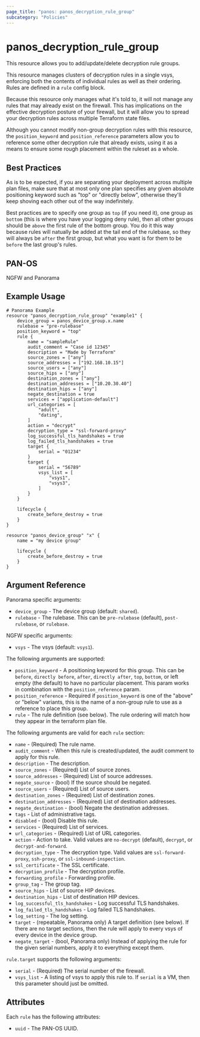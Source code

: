 ```yaml
---
page_title: "panos: panos_decryption_rule_group"
subcategory: "Policies"
---
```


# panos_decryption_rule_group

This resource allows you to add/update/delete decryption rule groups.

This resource manages clusters of decryption rules in a single vsys,
enforcing both the contents of individual rules as well as their
ordering.  Rules are defined in a `rule` config block.

Because this resource only manages what it's told to, it will not manage
any rules that may already exist on the firewall.  This has
implications on the effective decryption posture of your firewall, but it
will allow you to spread your decryption rules across multiple Terraform
state files.

Although you cannot modify non-group decryption rules with this
resource, the `position_keyword` and `position_reference` parameters allow you
to reference some other decryption rule that already exists, using it as
a means to ensure some rough placement within the ruleset as a whole.


## Best Practices

As is to be expected, if you are separating your deployment across
multiple plan files, make sure that at most only one plan specifies any given
absolute positioning keyword such as "top" or "directly below", otherwise
they'll keep shoving each other out of the way indefinitely.

Best practices are to specify one group as `top` (if you need it), one
group as `bottom` (this is where you have your logging deny rule), then
all other groups should be `above` the first rule of the bottom group.  You
do it this way because rules will natually be added at the tail end of the
rulebase, so they will always be `after` the first group, but what you want
is for them to be `before` the last group's rules.


## PAN-OS

NGFW and Panorama


## Example Usage

```hcl
# Panorama Example
resource "panos_decryption_rule_group" "example1" {
    device_group = panos_device_group.x.name
    rulebase = "pre-rulebase"
    position_keyword = "top"
    rule {
        name = "sampleRule"
        audit_comment = "Case id 12345"
        description = "Made by Terraform"
        source_zones = ["any"]
        source_addresses = ["192.168.10.15"]
        source_users = ["any"]
        source_hips = ["any"]
        destination_zones = ["any"]
        destination_addresses = ["10.20.30.40"]
        destination_hips = ["any"]
        negate_destination = true
        services = ["application-default"]
        url_categories = [
            "adult",
            "dating",
        ]
        action = "decrypt"
        decryption_type = "ssl-forward-proxy"
        log_successful_tls_handshakes = true
        log_failed_tls_handshakes = true
        target {
            serial = "01234"
        }
        target {
            serial = "56789"
            vsys_list = [
                "vsys1",
                "vsys3",
            ]
        }
    }

    lifecycle {
        create_before_destroy = true
    }
}

resource "panos_device_group" "x" {
    name = "my device group"

    lifecycle {
        create_before_destroy = true
    }
}
```


## Argument Reference

Panorama specific arguments:

* `device_group` - The device group (default: `shared`).
* `rulebase` - The rulebase.  This can be `pre-rulebase` (default),
  `post-rulebase`, or `rulebase`.

NGFW specific arguments:

* `vsys` - The vsys (default: `vsys1`).


The following arguments are supported:

* `position_keyword` - A positioning keyword for this group.  This
  can be `before`, `directly before`, `after`, `directly after`, `top`,
  `bottom`, or left empty (the default) to have no particular placement.  This
  param works in combination with the `position_reference` param.
* `position_reference` - Required if `position_keyword` is one of the
  "above" or "below" variants, this is the name of a non-group rule to use
  as a reference to place this group.
* `rule` - The rule definition (see below).  The rule ordering will match how
  they appear in the terraform plan file.

The following arguments are valid for each `rule` section:

* `name` - (Required) The rule name.
* `audit_comment` - When this rule is created/updated, the audit comment to
  apply for this rule.
* `description` - The description.
* `source_zones` - (Required) List of source zones.
* `source_addresses` - (Required) List of source addresses.
* `negate_source` - (bool) If the source should be negated.
* `source_users` - (Required) List of source users.
* `destination_zones` - (Required) List of destination zones.
* `destination_addresses` - (Required) List of destination addresses.
* `negate_destination` - (bool) Negate the destination addresses.
* `tags` - List of administrative tags.
* `disabled` - (bool) Disable this rule.
* `services` - (Required) List of services.
* `url_categories` - (Required) List of URL categories.
* `action` - Action to take.  Valid values are `no-decrypt` (default),
  `decrypt`, or `decrypt-and-forward`.
* `decryption_type` - The decryption type.  Valid values are `ssl-forward-proxy`,
  `ssh-proxy`, or `ssl-inbound-inspection`.
* `ssl_certificate` - The SSL certificate.
* `decryption_profile` - The decryption profile.
* `forwarding_profile` - Forwarding profile.
* `group_tag` - The group tag.
* `source_hips` - List of source HIP devices.
* `destination_hips` - List of destination HIP devices.
* `log_successful_tls_handshakes` - Log successful TLS handshakes.
* `log_failed_tls_handshakes` - Log failed TLS handshakes.
* `log_setting` - The log setting.
* `target` - (repeatable, Panorama only) A target definition (see below).  If there
  are no target sections, then the rule will apply to every vsys of every device
  in the device group.
* `negate_target` - (bool, Panorama only) Instead of applying the rule for the
  given serial numbers, apply it to everything except them.

`rule.target` supports the following arguments:

* `serial` - (Required) The serial number of the firewall.
* `vsys_list` - A listing of vsys to apply this rule to.  If `serial` is
  a VM, then this parameter should just be omitted.


## Attributes

Each `rule` has the following attributes:

* `uuid` - The PAN-OS UUID.

